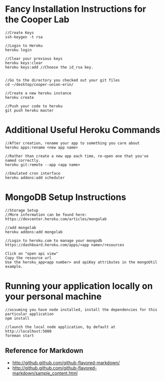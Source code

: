 Fancy Installation Instructions for the Cooper Lab
===========================================================

```
//Create Keys
ssh-keygen -t rsa

//Login to Heroku
heroku login

//Clear your previous keys
heroku keys:clear
heroku keys:add //Choose the id_rsa key.


//Go to the directory you checked out your git files
cd ~/desktop/cooper-union-erin/

//Create a new heroku instance
heroku create

//Push your code to heroku
git push heroku master
```

Additional Useful Heroku Commands
===========================================================

```
//After creation, rename your app to something you care about
heroku apps:rename <new app name>

//Rather than create a new app each time, re-open one that you've named correctly.
heroku git:remote --app <app name>

//Emulated cron interface
heroku addons:add scheduler
```

MongoDB Setup Instructions
===========================================================

```
//Storage Setup
//More information can be found here: https://devcenter.heroku.com/articles/mongolab

//add mongolab
heroku addons:add mongolab

//Login to heroku.com to manage your mongodb
https://dashboard.heroku.com/apps/<app name>/resources

Click on "open api view"
Copy the resource url
Use the heroku_app<app number> and apiKey attributes in the mongoUtil example.

```

Running your application locally on your personal machine
===========================================================

```
//assuming you have node installed, install the dependencies for this particular application
npm install

//launch the local node application, by default at http://localhost:5000
foreman start

```


Reference for Markdown
------------------------
* http://github.github.com/github-flavored-markdown/
* http://github.github.com/github-flavored-markdown/sample_content.html